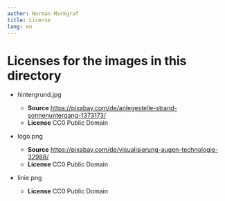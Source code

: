 ```yaml
---
author: Norman Markgraf
title: License
lang: en
---
```


# Licenses for the images in this directory

* hintergrund.jpg 
	- **Source** https://pixabay.com/de/anlegestelle-strand-sonnenuntergang-1373173/
	- **License** CC0 Public Domain

* logo.png
	- **Source** https://pixabay.com/de/visualisierung-augen-technologie-32988/
	- **License** CC0 Public Domain

* linie.png 
	- **License** CC0 Public Domain

